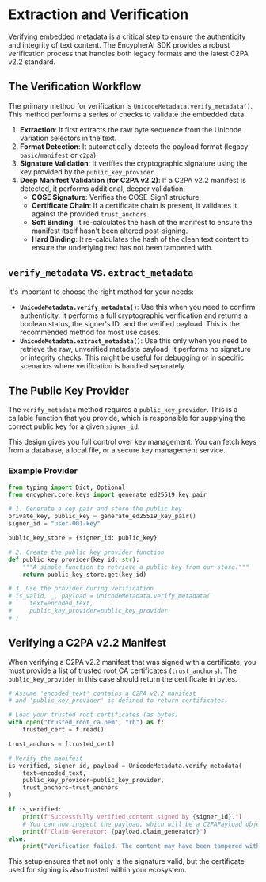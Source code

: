 # Extraction and Verification

Verifying embedded metadata is a critical step to ensure the authenticity and integrity of text content. The EncypherAI SDK provides a robust verification process that handles both legacy formats and the latest C2PA v2.2 standard.

## The Verification Workflow

The primary method for verification is `UnicodeMetadata.verify_metadata()`. This method performs a series of checks to validate the embedded data:

1.  **Extraction**: It first extracts the raw byte sequence from the Unicode variation selectors in the text.
2.  **Format Detection**: It automatically detects the payload format (legacy `basic`/`manifest` or `c2pa`).
3.  **Signature Validation**: It verifies the cryptographic signature using the key provided by the `public_key_provider`.
4.  **Deep Manifest Validation (for C2PA v2.2)**: If a C2PA v2.2 manifest is detected, it performs additional, deeper validation:
    *   **COSE Signature**: Verifies the COSE_Sign1 structure.
    *   **Certificate Chain**: If a certificate chain is present, it validates it against the provided `trust_anchors`.
    *   **Soft Binding**: It re-calculates the hash of the manifest to ensure the manifest itself hasn't been altered post-signing.
    *   **Hard Binding**: It re-calculates the hash of the clean text content to ensure the underlying text has not been tampered with.

## `verify_metadata` vs. `extract_metadata`

It's important to choose the right method for your needs:

-   **`UnicodeMetadata.verify_metadata()`**: Use this when you need to confirm authenticity. It performs a full cryptographic verification and returns a boolean status, the signer's ID, and the verified payload. This is the recommended method for most use cases.
-   **`UnicodeMetadata.extract_metadata()`**: Use this only when you need to retrieve the raw, unverified metadata payload. It performs no signature or integrity checks. This might be useful for debugging or in specific scenarios where verification is handled separately.

## The Public Key Provider

The `verify_metadata` method requires a `public_key_provider`. This is a callable function that you provide, which is responsible for supplying the correct public key for a given `signer_id`.

This design gives you full control over key management. You can fetch keys from a database, a local file, or a secure key management service.

### Example Provider

```python
from typing import Dict, Optional
from encypher.core.keys import generate_ed25519_key_pair

# 1. Generate a key pair and store the public key
private_key, public_key = generate_ed25519_key_pair()
signer_id = "user-001-key"

public_key_store = {signer_id: public_key}

# 2. Create the public key provider function
def public_key_provider(key_id: str):
    """A simple function to retrieve a public key from our store."""
    return public_key_store.get(key_id)

# 3. Use the provider during verification
# is_valid, _, payload = UnicodeMetadata.verify_metadata(
#     text=encoded_text,
#     public_key_provider=public_key_provider
# )
```

## Verifying a C2PA v2.2 Manifest

When verifying a C2PA v2.2 manifest that was signed with a certificate, you must provide a list of trusted root CA certificates (`trust_anchors`). The `public_key_provider` in this case should return the certificate in bytes.

```python
# Assume 'encoded_text' contains a C2PA v2.2 manifest
# and 'public_key_provider' is defined to return certificates.

# Load your trusted root certificates (as bytes)
with open("trusted_root_ca.pem", "rb") as f:
    trusted_cert = f.read()

trust_anchors = [trusted_cert]

# Verify the manifest
is_verified, signer_id, payload = UnicodeMetadata.verify_metadata(
    text=encoded_text,
    public_key_provider=public_key_provider,
    trust_anchors=trust_anchors
)

if is_verified:
    print(f"Successfully verified content signed by {signer_id}.")
    # You can now inspect the payload, which will be a C2PAPayload object
    print(f"Claim Generator: {payload.claim_generator}")
else:
    print("Verification failed. The content may have been tampered with.")
```

This setup ensures that not only is the signature valid, but the certificate used for signing is also trusted within your ecosystem.
